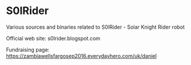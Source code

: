 # S0lRider
Various sources and binaries related to S0lRider - Solar Knight Rider robot

Official web site: s0lrider.blogspot.com

Fundraising page: https://zambiawellsfargosep2016.everydayhero.com/uk/daniel
